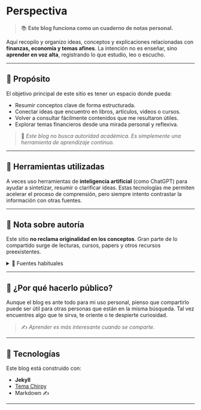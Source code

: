 # Perspectiva 

> 📚 **Este blog funciona como un cuaderno de notas personal.**

Aquí recopilo y organizo ideas, conceptos y explicaciones relacionadas con **finanzas, economía y temas afines**. La intención no es enseñar, sino **aprender en voz alta**, registrando lo que estudio, leo o escucho.

---

## 🎯 Propósito

El objetivo principal de este sitio es tener un espacio donde pueda:

- Resumir conceptos clave de forma estructurada.
- Conectar ideas que encuentro en libros, artículos, videos o cursos.
- Volver a consultar fácilmente contenidos que me resultaron útiles.
- Explorar temas financieros desde una mirada personal y reflexiva.

> 🧠 *Este blog no busca autoridad académica. Es simplemente una herramienta de aprendizaje continuo.*

---

## 🤖 Herramientas utilizadas

A veces uso herramientas de **inteligencia artificial** (como ChatGPT) para ayudar a sintetizar, resumir o clarificar ideas. Estas tecnologías me permiten acelerar el proceso de comprensión, pero siempre intento contrastar la información con otras fuentes.

---

## 📌 Nota sobre autoría

Este sitio **no reclama originalidad en los conceptos**. Gran parte de lo compartido surge de lecturas, cursos, papers y otros recursos preexistentes.

<details>
<summary>📖 Fuentes habituales</summary>

- Libros clásicos y contemporáneos sobre economía y finanzas
- Artículos especializados
- Charlas, videos y entrevistas
- Cursos en línea y contenido académico
- Herramientas de IA y resúmenes automatizados

</details>

---

## 💬 ¿Por qué hacerlo público?

Aunque el blog es ante todo para mi uso personal, pienso que compartirlo puede ser útil para otras personas que están en la misma búsqueda. Tal vez encuentres algo que te sirva, te oriente o te despierte curiosidad.

> ✍️ *Aprender es más interesante cuando se comparte.*

---

## 🧱 Tecnologías

Este blog está construido con:

- **Jekyll**
- [Tema Chirpy](https://github.com/cotes2020/jekyll-theme-chirpy)
- Markdown ✍️

---